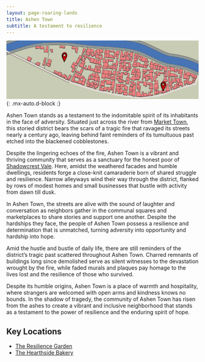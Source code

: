 ```yaml
---
layout: page-roaring-lands
title: Ashen Town
subtitle: A testament to resilience
---
```


![Ashen Town](/assets/img/regions/ashen-town.jpg){: .mx-auto.d-block :}

Ashen Town stands as a testament to the indomitable spirit of its inhabitants in the face of adversity. Situated just across the river from [Market Town](/roaring-lands/codex/regions/market-town), this storied district bears the scars of a tragic fire that ravaged its streets nearly a century ago, leaving behind faint reminders of its tumultuous past etched into the blackened cobblestones.

Despite the lingering echoes of the fire, Ashen Town is a vibrant and thriving community that serves as a sanctuary for the honest poor of [Shadowcrest Vale](/roaring-lands/codex/regions/shadowcrest-vale). Here, amidst the weathered facades and humble dwellings, residents forge a close-knit camaraderie born of shared struggle and resilience. Narrow alleyways wind their way through the district, flanked by rows of modest homes and small businesses that bustle with activity from dawn till dusk.

In Ashen Town, the streets are alive with the sound of laughter and conversation as neighbors gather in the communal squares and marketplaces to share stories and support one another. Despite the hardships they face, the people of Ashen Town possess a resilience and determination that is unmatched, turning adversity into opportunity and hardship into hope.

Amid the hustle and bustle of daily life, there are still reminders of the district’s tragic past scattered throughout Ashen Town. Charred remnants of buildings long since demolished serve as silent witnesses to the devastation wrought by the fire, while faded murals and plaques pay homage to the lives lost and the resilience of those who survived.

Despite its humble origins, Ashen Town is a place of warmth and hospitality, where strangers are welcomed with open arms and kindness knows no bounds. In the shadow of tragedy, the community of Ashen Town has risen from the ashes to create a vibrant and inclusive neighborhood that stands as a testament to the power of resilience and the enduring spirit of hope.

## Key Locations
- <span class="redacted" markdown="1">[The Resilience Garden](/roaring-lands/codex/regions/the-resilience-garden)</span>
- <span class="redacted" markdown="1">[The Hearthside Bakery](/roaring-lands/codex/regions/the-hearthside-bakery)</span>
